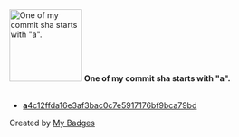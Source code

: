 <img src="https://my-badges.github.io/my-badges/a-commit.png" alt="One of my commit sha starts with &quot;a&quot;." title="One of my commit sha starts with &quot;a&quot;." width="128">
<strong>One of my commit sha starts with &quot;a&quot;.</strong>
<br><br>

- <a href="https://github.com/TubHiger/sbhack/commit/a4c12ffda16e3af3bac0c7e5917176bf9bca79bd"><strong>a</strong>4c12ffda16e3af3bac0c7e5917176bf9bca79bd</a>


Created by <a href="https://github.com/my-badges/my-badges">My Badges</a>
